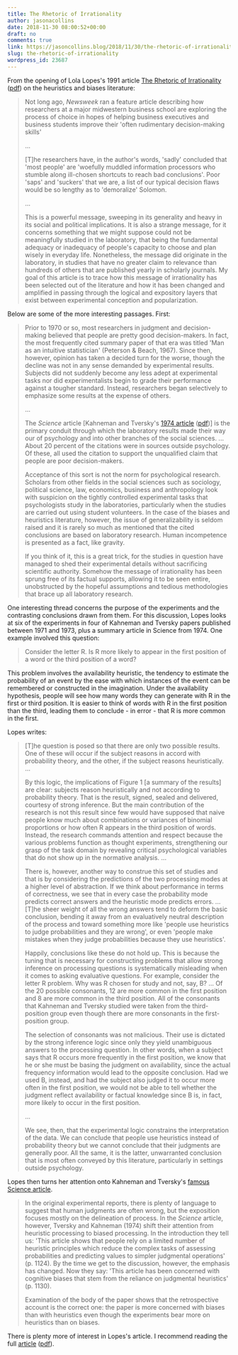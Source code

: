 ```yaml
---
title: The Rhetoric of Irrationality
author: jasonacollins
date: 2018-11-30 08:00:52+00:00
draft: no
comments: true
link: https://jasoncollins.blog/2018/11/30/the-rhetoric-of-irrationality/
slug: the-rhetoric-of-irrationality
wordpress_id: 23687
---
```


From the opening of Lola Lopes's 1991 article [The Rhetoric of Irrationality](https://doi.org/10.1177%2F0959354391011005) ([pdf](http://psy2.ucsd.edu/~mckenzie/Lopes1991Theory&Psychology.pdf)) on the heuristics and biases literature:

>Not long ago, _Newsweek_ ran a feature article describing how researchers at a major midwestern business school are exploring the process of choice in hopes of helping business executives and business students improve their 'often rudimentary decision-making skills'
>
>...
>
>[T]he researchers have, in the author's words, 'sadly' concluded that 'most people' are 'woefully muddled information processors who stumble along ill-chosen shortcuts to reach bad conclusions'. Poor 'saps' and 'suckers' that we are, a list of our typical decision flaws would be so lengthy as to 'demoralize' Solomon.
>
>...
>
>This is a powerful message, sweeping in its generality and heavy in its social and political implications. It is also a strange message, for it concerns something that we might suppose could not be meaningfully studied in the laboratory, that being the fundamental adequacy or inadequacy of people's capacity to choose and plan wisely in everyday life. Nonetheless, the message did originate in the laboratory, in studies that have no greater claim to relevance than hundreds of others that are published yearly in scholarly journals. My goal of this article is to trace how this message of irrationality has been selected out of the literature and how it has been changed and amplified in passing through the logical and expository layers that exist between experimental conception and popularization.

Below are some of the more interesting passages. First:

>Prior to 1970 or so, most researchers in judgment and decision-making believed that people are pretty good decision-makers. In fact, the most frequently cited summary paper of that era was titled 'Man as an intuitive statistician' (Peterson & Beach, 1967). Since then, however, opinion has taken a decided turn for the worse, though the decline was not in any sense demanded by experimental results. Subjects did not suddenly become any less adept at experimental tasks nor did experimentalists begin to grade their performance against a tougher standard. Instead, researchers began selectively to emphasize some results at the expense of others.
>
>...
>
>The _Science_ article [Kahneman and Tversky's [1974 article](http://doi.org/10.1126/science.185.4157.1124) ([pdf](http://psiexp.ss.uci.edu/research/teaching/Tversky_Kahneman_1974.pdf))] is the primary conduit through which the laboratory results made their way our of psychology and into other branches of the social sciences. ... About 20 percent of the citations were in sources outside psychology. Of these, all used the citation to support the unqualified claim that people are poor decision-makers.
>
>Acceptance of this sort is not the norm for psychological research. Scholars from other fields in the social sciences such as sociology, political science, law, economics, business and anthropology look with suspicion on the tightly controlled experimental tasks that psychologists study in the laboratories, particularly when the studies are carried out using student volunteers. In the case of the biases and heuristics literature, however, the issue of generalizability is seldom raised and it is rarely so much as mentioned that the cited conclusions are based on laboratory research. Human incompetence is presented as a fact, like gravity.
>
>If you think of it, this is a great trick, for the studies in question have managed to shed their experimental details without sacrificing scientific authority. Somehow the message of irrationality has been sprung free of its factual supports, allowing it to be seen entire, unobstructed by the hopeful assumptions and tedious methodologies that brace up all laboratory research.

One interesting thread concerns the purpose of the experiments and the contrasting conclusions drawn from them. For this discussion, Lopes looks at six of the experiments in four of Kahneman and Tversky papers published between 1971 and 1973, plus a summary article in Science from 1974. One example involved this question:

>Consider the letter R. Is R more likely to appear in the first position of a word or the third position of a word?

This problem involves the availability heuristic, the tendency to estimate the probability of an event by the ease with which instances of the event can be remembered or constructed in the imagination. Under the availability hypothesis, people will see how many words they can generate with R in the first or third position. It is easier to think of words with R in the first position than the third, leading them to conclude - in error - that R is more common in the first.

Lopes writes:

>[T]he question is posed so that there are only two possible results. One of these will occur if the subject reasons in accord with probability theory, and the other, if the subject reasons heuristically. ...
>
>By this logic, the implications of Figure 1 [a summary of the results] are clear: subjects reason heuristically and not according to probability theory. That is the result, signed, sealed and delivered, courtesy of strong inference. But the main contribution of the research is not this result since few would have supposed that naive people know much about combinations or variances of binomial proportions or how often R appears in the third position of words. Instead, the research commands attention and respect because the various problems function as thought experiments, strengthening our grasp of the task domain by revealing critical psychological variables that do not show up in the normative analysis. ...
>
>There is, however, another way to construe this set of studies and that is by considering the predictions of the two processing modes at a higher level of abstraction. If we think about performance in terms of correctness, we see that in every case the probability mode predicts correct answers and the heuristic mode predicts errors. ... [T]he sheer weight of all the wrong answers tend to deform the basic conclusion, bending it away from an evaluatively neutral description of the process and toward something more like 'people use heuristics to judge probabilities and they are wrong', or even 'people make mistakes when they judge probabilities because they use heuristics'.
>
>Happily, conclusions like these do not hold up. This is because the tuning that is necessary for constructing problems that allow strong inference on processing questions is systematically misleading when it comes to asking evaluative questions. For example, consider the letter R problem. Why was R chosen for study and not, say, B? ... Of the 20 possible consonants, 12 are more common in the first position and 8 are more common in the third position. All of the consonants that Kahneman and Tversky studied were taken from the third-position group even though there are more consonants in the first-position group.
>
>The selection of consonants was not malicious. Their use is dictated by the strong inference logic since only they yield unambiguous answers to the processing question. In other words, when a subject says that R occurs more frequently in the first position, we know that he or she must be basing the judgment on availability, since the actual frequency information would lead to the opposite conclusion. Had we used B, instead, and had the subject also judged it to occur more often in the first position, we would not be able to tell whether the judgment reflect availability or factual knowledge since B is, in fact, more likely to occur in the first position.
>
>...
>
>We see, then, that the experimental logic constrains the interpretation of the data. We can conclude that people use heuristics instead of probability theory but we cannot conclude that their judgments are generally poor. All the same, it is the latter, unwarranted conclusion that is most often conveyed by this literature, particularly in settings outside psychology.

Lopes then turns her attention onto Kahneman and Tversky's [famous Science article](http://doi.org/10.1126/science.185.4157.1124).

>In the original experimental reports, there is plenty of language to suggest that human judgments are often wrong, but the exposition focuses mostly on the delineation of process. In the _Science_ article, however, Tversky and Kahneman (1974) shift their attention from heuristic processing to biased processing. In the introduction they tell us: 'This article shows that people rely on a limited number of heuristic principles which reduce the complex tasks of assessing probabilities and predicting values to simpler judgmental operations' (p. 1124). By the time we get to the discussion, however, the emphasis has changed. Now they say: 'This article has been concerned with cognitive biases that stem from the reliance on judgmental heuristics' (p. 1130).
>
>Examination of the body of the paper shows that the retrospective account is the correct one: the paper is more concerned with biases than with heuristics even though the experiments bear more on heuristics than on biases.

There is plenty more of interest in Lopes's article. I recommend reading the full [article](https://doi.org/10.1177%2F0959354391011005) ([pdf](http://psy2.ucsd.edu/~mckenzie/Lopes1991Theory&Psychology.pdf)).
